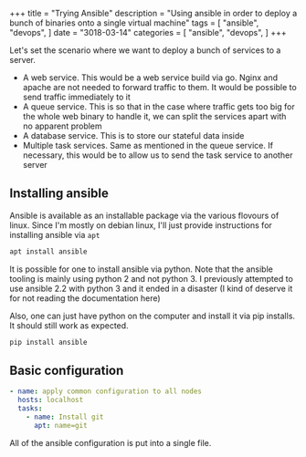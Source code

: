 +++
title = "Trying Ansible"
description = "Using ansible in order to deploy a bunch of binaries onto a single virtual machine"
tags = [
    "ansible",
    "devops",
]
date = "3018-03-14"
categories = [
    "ansible",
    "devops",
]
+++

Let's set the scenario where we want to deploy a bunch of services to a server.

- A web service. This would be a web service build via go. Nginx and apache are not needed to forward traffic to them. It would be possible to send traffic immediately to it
- A queue service. This is so that in the case where traffic gets too big for the whole web binary to handle it, we can split the services apart with no apparent problem
- A database service. This is to store our stateful data inside
- Multiple task services. Same as mentioned in the queue service. If necessary, this would be to allow us to send the task service to another server

## Installing ansible

Ansible is available as an installable package via the various flovours of linux. Since I'm mostly on debian linux, I'll just provide instructions for installing ansible via `apt`

```bash
apt install ansible
```

It is possible for one to install ansible via python. Note that the ansible tooling is mainly using python 2 and not python 3. I previously attempted to use ansible 2.2 with python 3 and it ended in a disaster (I kind of deserve it for not reading the documentation here)

Also, one can just have python on the computer and install it via pip installs. It should still work as expected.

```bash
pip install ansible
```

## Basic configuration

```yaml
- name: apply common configuration to all nodes
  hosts: localhost
  tasks:
    - name: Install git
      apt: name=git
```

All of the ansible configuration is put into a single file.
